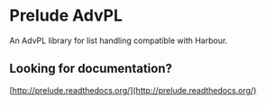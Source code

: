 # Prelude AdvPL
An AdvPL library for list handling compatible with Harbour.

## Looking for documentation?

[http://prelude.readthedocs.org/](http://prelude.readthedocs.org/)
